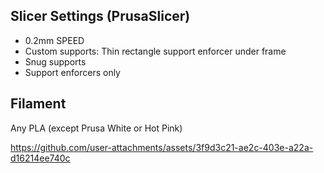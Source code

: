 ## Slicer Settings (PrusaSlicer)
* 0.2mm SPEED
* Custom supports: Thin rectangle support enforcer under frame
* Snug supports
* Support enforcers only

## Filament
Any PLA (except Prusa White or Hot Pink)


https://github.com/user-attachments/assets/3f9d3c21-ae2c-403e-a22a-d16214ee740c


